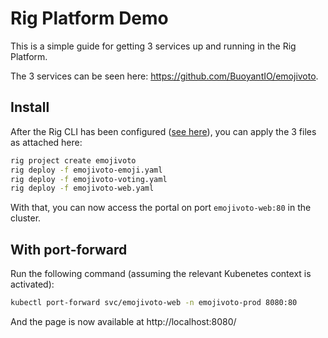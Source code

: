 # Rig Platform Demo

This is a simple guide for getting 3 services up and running in the Rig Platform.

The 3 services can be seen here: https://github.com/BuoyantIO/emojivoto.

## Install

After the Rig CLI has been configured ([see here](https://docs.rig.dev/overview/guides/getting-started)), you can apply the
3 files as attached here:

```sh
rig project create emojivoto
rig deploy -f emojivoto-emoji.yaml
rig deploy -f emojivoto-voting.yaml
rig deploy -f emojivoto-web.yaml
```

With that, you can now access the portal on port `emojivoto-web:80` in the cluster.

## With port-forward

Run the following command (assuming the relevant Kubenetes context is activated):

```sh
kubectl port-forward svc/emojivoto-web -n emojivoto-prod 8080:80
```

And the page is now available at http://localhost:8080/
